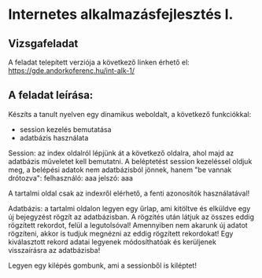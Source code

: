 <h1>Internetes alkalmazásfejlesztés I.</h1>
<h2>Vizsgafeladat</h2>
A feladat telepített verziója a következő linken érhető el: <br>
<a href="https://gde.andorkoferenc.hu/int-alk-1/">https://gde.andorkoferenc.hu/int-alk-1/</a>
<h2>A feladat leírása:</h2>
<p>
Készíts a tanult nyelven egy dinamikus weboldalt, a következő funkciókkal:

- session kezelés bemutatása
- adatbázis használata

Session: az index oldalról lépjünk át a következő oldalra, ahol majd az adatbázis műveletet kell bemutatni. A beléptetést session kezeléssel oldjuk meg, a belépési adatok nem adatbázisból jönnek, hanem "be vannak drótozva":
felhasználó: aaa
jelszó: aaa

A tartalmi oldal csak az indexről elérhető, a fenti azonosítók használatával!

Adatbázis: a tartalmi oldalon legyen egy űrlap, ami kitöltve és elküldve egy új bejegyzést rögzít az adatbázisban. A rögzítés után látjuk az összes eddig rögzített rekordot, felül a legutolsóval! Amennyiben nem akarunk új adatot rögzíteni, akkor is tudjuk megnézni az eddig rögzített rekordokat! Egy kiválasztott rekord adatai legyenek módosíthatóak és kerüljenek visszaírásra az adatbázisba!

Legyen egy kilépés gombunk, ami a sessionből is kiléptet!
</p>
